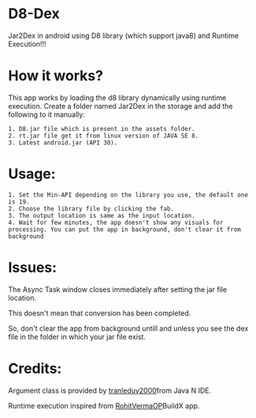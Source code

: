 # D8-Dex
Jar2Dex in android using D8 library (which support java8) and Runtime Execution!!!

# How it works?
This app works by loading the d8 library dynamically using runtime execution.
Create a folder named Jar2Dex in the storage and add the following to it manually:

    1. D8.jar file which is present in the assets folder.
    2. rt.jar file get it from linux version of JAVA SE 8.
    3. Latest android.jar (API 30).
    
# Usage:
    1. Set the Min-API depending on the library you use, the default one is 19.
    2. Choose the library file by clicking the fab.
    3. The output location is same as the input location.
    4. Wait for few minutes, the app doesn't show any visuals for processing. You can put the app in background, don't clear it from background
    
# Issues:
The Async Task window closes immediately after setting the jar file location. 

This doesn't mean that conversion has been completed. 

So, don't clear the app from background untill and unless you see the dex file in the folder in which your jar file exist.

# Credits:
Argument class is provided by [tranleduy2000](https://github.com/tranleduy2000/javaide)from Java N IDE.

Runtime execution inspired from [RohitVermaOP](https://github.com/RohitVermaOP/apkbuilder-sample)BuildX app.
